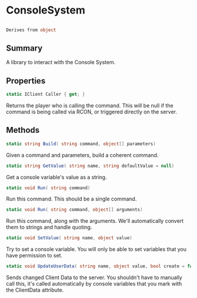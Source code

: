# ConsoleSystem

## 
```c#
Derives from object
```

## Summary

A library to interact with the Console System.
## Properties

```c#
static IClient Caller { get; } 
```
Returns the player who is calling the command. This will be null
if the command is being called via RCON, or triggered directly
on the server.
## Methods

```c#
static string Build( string command, object[] parameters) 
```
Given a command and parameters, build a coherent command.
```c#
static string GetValue( string name, string defaultValue = null) 
```
Get a console variable's value as a string.
```c#
static void Run( string command) 
```
Run this command. This should be a single command.
```c#
static void Run( string command, object[] arguments) 
```
Run this command, along with the arguments. We'll automatically convert them to strings and handle quoting.
```c#
static void SetValue( string name, object value) 
```
Try to set a console variable. You will only be able to set variables that you have permission to set.
```c#
static void UpdateUserData( string name, object value, bool create = false) 
```
Sends changed Client Data to the server. You shouldn't have to manually call this, it's called automatically by console variables that you mark with the ClientData attribute.
